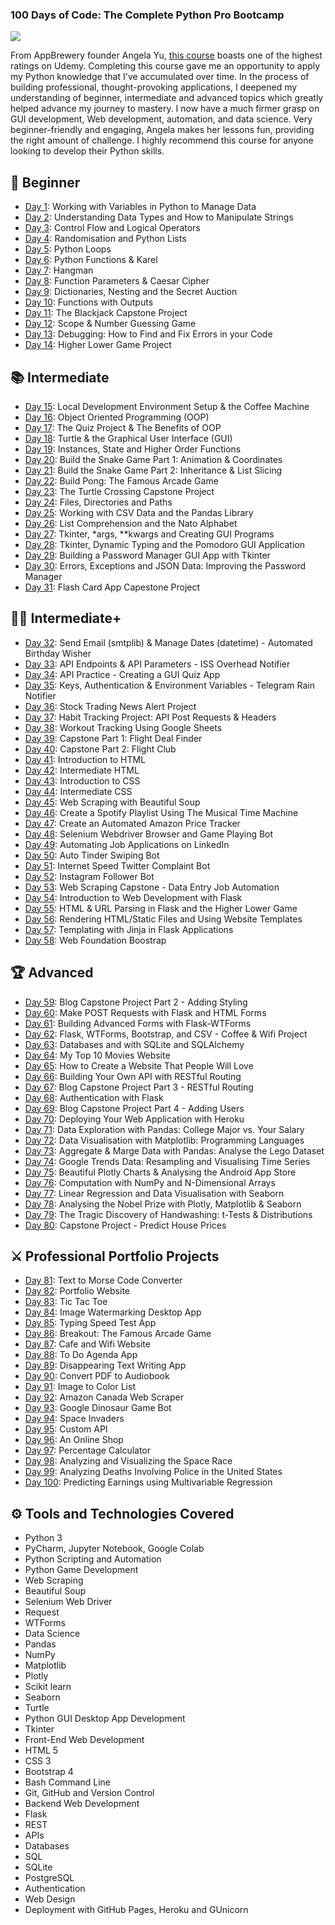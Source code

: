 ### 100 Days of Code: The Complete Python Pro Bootcamp ###
![](https://media.giphy.com/media/coxQHKASG60HrHtvkt/giphy.gif)


From AppBrewery founder Angela Yu, [this course](https://www.udemy.com/course/100-days-of-code/) boasts one of the highest ratings on Udemy. Completing this course gave me an opportunity to apply my Python knowledge that I've accumulated over time. In the process of building professional, thought-provoking applications, I deepened my understanding of beginner, intermediate and advanced topics which greatly helped advance my journey to mastery. I now have a much firmer grasp on GUI development, Web development, automation, and data science. Very beginner-friendly and engaging, Angela makes her lessons fun, providing the right amount of challenge. I highly recommend this course for anyone looking to develop their Python skills.

## 🔰 Beginner ##
* [Day 1](https://github.com/DanielMevs/100-Days-of-Code-Python/tree/main/Days/day1): Working with Variables in Python to Manage Data
* [Day 2](https://github.com/DanielMevs/100-Days-of-Code-Python/tree/main/Days/Day2): Understanding Data Types and How to Manipulate Strings
* [Day 3](https://github.com/DanielMevs/100-Days-of-Code-Python/tree/main/Days/Day3): Control Flow and Logical Operators
* [Day 4](https://github.com/DanielMevs/100-Days-of-Code-Python/tree/main/Days/Day4): Randomisation and Python Lists
* [Day 5](https://github.com/DanielMevs/100-Days-of-Code-Python/tree/main/Days/Day5): Python Loops
* [Day 6](https://github.com/DanielMevs/100-Days-of-Code-Python/tree/main/Days/Day6): Python Functions & Karel
* [Day 7](https://github.com/DanielMevs/100-Days-of-Code-Python/tree/main/Days/Day7): Hangman
* [Day 8](https://github.com/DanielMevs/100-Days-of-Code-Python/tree/main/Days/Day8): Function Parameters & Caesar Cipher
* [Day 9](https://github.com/DanielMevs/100-Days-of-Code-Python/tree/main/Days/day9): Dictionaries, Nesting and the Secret Auction
* [Day 10](https://github.com/DanielMevs/100-Days-of-Code-Python/tree/main/Days/day10): Functions with Outputs
* [Day 11](https://github.com/DanielMevs/100-Days-of-Code-Python/tree/main/Days/day11): The Blackjack Capstone Project
* [Day 12](https://github.com/DanielMevs/100-Days-of-Code-Python/tree/main/Days/day12): Scope & Number Guessing Game
* [Day 13](https://github.com/DanielMevs/100-Days-of-Code-Python/tree/main/Days/day13): Debugging: How to Find and Fix Errors in your Code
* [Day 14](https://github.com/DanielMevs/100-Days-of-Code-Python/tree/main/Days/day14): Higher Lower Game Project
  
## 📚 Intermediate
* [Day 15](https://github.com/DanielMevs/100-Days-of-Code-Python/tree/main/Days/day15): Local Development Environment Setup & the Coffee Machine
* [Day 16](https://github.com/DanielMevs/100-Days-of-Code-Python/tree/main/Days/day16): Object Oriented Programming (OOP)
* [Day 17](https://github.com/DanielMevs/100-Days-of-Code-Python/tree/main/Days/day17): The Quiz Project & The Benefits of OOP
* [Day 18](https://github.com/DanielMevs/100-Days-of-Code-Python/tree/main/Days/day18): Turtle & the Graphical User Interface (GUI)
* [Day 19](https://github.com/DanielMevs/100-Days-of-Code-Python/tree/main/Days/day19): Instances, State and Higher Order Functions
* [Day 20](https://github.com/DanielMevs/100-Days-of-Code-Python/tree/main/Days/day20): Build the Snake Game Part 1: Animation & Coordinates
* [Day 21](https://github.com/DanielMevs/100-Days-of-Code-Python/tree/main/Days/day21): Build the Snake Game Part 2: Inheritance & List Slicing
* [Day 22](https://github.com/DanielMevs/100-Days-of-Code-Python/tree/main/Days/day22): Build Pong: The Famous Arcade Game
* [Day 23](https://github.com/DanielMevs/100-Days-of-Code-Python/tree/main/Days/day23): The Turtle Crossing Capstone Project
* [Day 24](https://github.com/DanielMevs/100-Days-of-Code-Python/tree/main/Days/day24): Files, Directories and Paths
* [Day 25](https://github.com/DanielMevs/100-Days-of-Code-Python/tree/main/Days/day25): Working with CSV Data and the Pandas Library
* [Day 26](https://github.com/DanielMevs/100-Days-of-Code-Python/tree/main/Days/day26): List Comprehension and the Nato Alphabet
* [Day 27](https://github.com/DanielMevs/100-Days-of-Code-Python/tree/main/Days/day27): Tkinter, *args, **kwargs and Creating GUI Programs
* [Day 28](https://github.com/DanielMevs/100-Days-of-Code-Python/tree/main/Days/day28): Tkinter, Dynamic Typing and the Pomodoro GUI Application
* [Day 29](https://github.com/DanielMevs/100-Days-of-Code-Python/tree/main/Days/day29): Building a Password Manager GUI App with Tkinter
* [Day 30](https://github.com/DanielMevs/100-Days-of-Code-Python/tree/main/Days/day30): Errors, Exceptions and JSON Data: Improving the Password Manager
* [Day 31](https://github.com/DanielMevs/100-Days-of-Code-Python/tree/main/Days/day31): Flash Card App Capestone Project
  
## 👨‍💻 Intermediate+
* [Day 32](https://github.com/DanielMevs/100-Days-of-Code-Python/tree/main/Days/day32): Send Email (smtplib) & Manage Dates (datetime) - Automated Birthday Wisher
* [Day 33](https://github.com/DanielMevs/100-Days-of-Code-Python/tree/main/Days/day33): API Endpoints & API Parameters - ISS Overhead Notifier
* [Day 34](https://github.com/DanielMevs/100-Days-of-Code-Python/tree/main/Days/day34): API Practice - Creating a GUI Quiz App
* [Day 35](https://github.com/DanielMevs/100-Days-of-Code-Python/tree/main/Days/day35): Keys, Authentication & Environment Variables - Telegram Rain Notifier
* [Day 36](https://github.com/DanielMevs/100-Days-of-Code-Python/tree/main/Days/day36): Stock Trading News Alert Project
* [Day 37](https://github.com/DanielMevs/100-Days-of-Code-Python/tree/main/Days/day37): Habit Tracking Project: API Post Requests & Headers
* [Day 38](https://github.com/DanielMevs/100-Days-of-Code-Python/tree/main/Days/day38): Workout Tracking Using Google Sheets
* [Day 39](https://github.com/DanielMevs/100-Days-of-Code-Python/tree/main/Days/day39): Capstone Part 1: Flight Deal Finder
* [Day 40](https://github.com/DanielMevs/100-Days-of-Code-Python/tree/main/Days/day40): Capstone Part 2: Flight Club
* [Day 41](https://github.com/DanielMevs/100-Days-of-Code-Python/tree/main/Days/day41): Introduction to HTML
* [Day 42](https://github.com/DanielMevs/100-Days-of-Code-Python/tree/main/Days/day42): Intermediate HTML
* [Day 43](https://github.com/DanielMevs/100-Days-of-Code-Python/tree/main/Days/day43): Introduction to CSS
* [Day 44](https://github.com/DanielMevs/100-Days-of-Code-Python/tree/main/Days/day44): Intermediate CSS
* [Day 45](https://github.com/DanielMevs/100-Days-of-Code-Python/tree/main/Days/day45): Web Scraping with Beautiful Soup
* [Day 46](https://github.com/DanielMevs/100-Days-of-Code-Python/tree/main/Days/day46): Create a Spotify Playlist Using The Musical Time Machine
* [Day 47](https://github.com/DanielMevs/100-Days-of-Code-Python/tree/main/Days/day47): Create an Automated Amazon Price Tracker
* [Day 48](https://github.com/DanielMevs/100-Days-of-Code-Python/tree/main/Days/day48): Selenium Webdriver Browser and Game Playing Bot
* [Day 49](https://github.com/DanielMevs/100-Days-of-Code-Python/tree/main/Days/day49): Automating Job Applications on LinkedIn
* [Day 50](https://github.com/DanielMevs/100-Days-of-Code-Python/tree/main/Days/day50): Auto Tinder Swiping Bot
* [Day 51](https://github.com/DanielMevs/100-Days-of-Code-Python/tree/main/Days/day51): Internet Speed Twitter Complaint Bot
* [Day 52](https://github.com/DanielMevs/100-Days-of-Code-Python/tree/main/Days/day52): Instagram Follower Bot
* [Day 53](https://github.com/DanielMevs/100-Days-of-Code-Python/tree/main/Days/day53): Web Scraping Capstone - Data Entry Job Automation
* [Day 54](https://github.com/DanielMevs/100-Days-of-Code-Python/tree/main/Days/day54): Introduction to Web Development with Flask
* [Day 55](https://github.com/DanielMevs/100-Days-of-Code-Python/tree/main/Days/day55): HTML & URL Parsing in Flask and the Higher Lower Game
* [Day 56](https://github.com/DanielMevs/100-Days-of-Code-Python/tree/main/Days/day56): Rendering HTML/Static Files and Using Website Templates
* [Day 57](https://github.com/DanielMevs/100-Days-of-Code-Python/tree/main/Days/day57): Templating with Jinja in Flask Applications
* [Day 58](https://github.com/DanielMevs/100-Days-of-Code-Python/tree/main/Days/day58): Web Foundation Boostrap
  
## 🏆 Advanced
* [Day 59](https://github.com/DanielMevs/100-Days-of-Code-Python/tree/main/Days/day59): Blog Capstone Project Part 2 - Adding Styling
* [Day 60](https://github.com/DanielMevs/100-Days-of-Code-Python/tree/main/Days/day60): Make POST Requests with Flask and HTML Forms
* [Day 61](https://github.com/DanielMevs/100-Days-of-Code-Python/tree/main/Days/day61): Building Advanced Forms with Flask-WTForms
* [Day 62](https://github.com/DanielMevs/100-Days-of-Code-Python/tree/main/Days/day62): Flask, WTForms, Bootstrap, and CSV - Coffee & Wifi Project
* [Day 63](https://github.com/DanielMevs/100-Days-of-Code-Python/tree/main/Days/day63): Databases and with SQLite and SQLAlchemy
* [Day 64](https://github.com/DanielMevs/100-Days-of-Code-Python/tree/main/Days/day64): My Top 10 Movies Website
* [Day 65](https://github.com/DanielMevs/100-Days-of-Code-Python/tree/main/Days/day65): How to Create a Website That People Will Love
* [Day 66](https://github.com/DanielMevs/100-Days-of-Code-Python/tree/main/Days/day66): Building Your Own API with RESTful Routing
* [Day 67](https://github.com/DanielMevs/100-Days-of-Code-Python/tree/main/Days/day67): Blog Capstone Project Part 3 - RESTful Routing
* [Day 68](https://github.com/DanielMevs/100-Days-of-Code-Python/tree/main/Days/day68): Authentication with Flask
* [Day 69](https://github.com/DanielMevs/100-Days-of-Code-Python/tree/main/Days/day69): Blog Capstone Project Part 4 - Adding Users
* [Day 70](https://github.com/DanielMevs/100-Days-of-Code-Python/tree/main/Days/day70): Deploying Your Web Application with Heroku
* [Day 71](https://github.com/DanielMevs/100-Days-of-Code-Python/tree/main/Days/day71): Data Exploration with Pandas: College Major vs. Your Salary
* [Day 72](https://github.com/DanielMevs/100-Days-of-Code-Python/tree/main/Days/day72): Data Visualisation with Matplotlib: Programming Languages
* [Day 73](https://github.com/DanielMevs/100-Days-of-Code-Python/tree/main/Days/day73): Aggregate & Marge Data with Pandas: Analyse the Lego Dataset
* [Day 74](https://github.com/DanielMevs/100-Days-of-Code-Python/tree/main/Days/day74): Google Trends Data: Resampling and Visualising Time Series
* [Day 75](https://github.com/DanielMevs/100-Days-of-Code-Python/tree/main/Days/day75): Beautiful Plotly Charts & Analysing the Android App Store
* [Day 76](https://github.com/DanielMevs/100-Days-of-Code-Python/tree/main/Days/day76): Computation with NumPy and N-Dimensional Arrays
* [Day 77](https://github.com/DanielMevs/100-Days-of-Code-Python/tree/main/Days/day77): Linear Regression and Data Visualisation with Seaborn
* [Day 78](https://github.com/DanielMevs/100-Days-of-Code-Python/tree/main/Days/day78): Analysing the Nobel Prize with Plotly, Matplotlib & Seaborn
* [Day 79](https://github.com/DanielMevs/100-Days-of-Code-Python/tree/main/Days/day79): The Tragic Discovery of Handwashing: t-Tests & Distributions
* [Day 80](https://github.com/DanielMevs/100-Days-of-Code-Python/tree/main/Days/day80): Capstone Project - Predict House Prices

## ⚔ Professional Portfolio Projects
* [Day 81](https://github.com/DanielMevs/100-Days-of-Code-Python/tree/main/Days/day81): Text to Morse Code Converter
* [Day 82](https://github.com/DanielMevs/100-Days-of-Code-Python/tree/main/Days/day82): Portfolio Website
* [Day 83](https://github.com/DanielMevs/100-Days-of-Code-Python/tree/main/Days/day83): Tic Tac Toe
* [Day 84](https://github.com/DanielMevs/100-Days-of-Code-Python/tree/main/Days/day84): Image Watermarking Desktop App
* [Day 85](https://github.com/DanielMevs/100-Days-of-Code-Python/tree/main/Days/day85): Typing Speed Test App
* [Day 86](https://github.com/DanielMevs/100-Days-of-Code-Python/tree/main/Days/day86): Breakout: The Famous Arcade Game
* [Day 87](https://github.com/DanielMevs/100-Days-of-Code-Python/tree/main/Days/day87): Cafe and Wifi Website
* [Day 88](https://github.com/DanielMevs/100-Days-of-Code-Python/tree/main/Days/day88): To Do Agenda App
* [Day 89](https://github.com/DanielMevs/100-Days-of-Code-Python/tree/main/Days/day89): Disappearing Text Writing App
* [Day 90](https://github.com/DanielMevs/100-Days-of-Code-Python/tree/main/Days/day90): Convert PDF to Audiobook
* [Day 91](https://github.com/DanielMevs/100-Days-of-Code-Python/tree/main/Days/day91): Image to Color List
* [Day 92](https://github.com/DanielMevs/100-Days-of-Code-Python/tree/main/Days/day92): Amazon Canada Web Scraper
* [Day 93](https://github.com/DanielMevs/100-Days-of-Code-Python/tree/main/Days/day93): Google Dinosaur Game Bot
* [Day 94](https://github.com/DanielMevs/100-Days-of-Code-Python/tree/main/Days/day94): Space Invaders
* [Day 95](https://github.com/DanielMevs/100-Days-of-Code-Python/tree/main/Days/day95): Custom API
* [Day 96](https://github.com/DanielMevs/100-Days-of-Code-Python/tree/main/Days/day96): An Online Shop
* [Day 97](https://github.com/DanielMevs/100-Days-of-Code-Python/tree/main/Days/day97): Percentage Calculator
* [Day 98](https://github.com/DanielMevs/100-Days-of-Code-Python/tree/main/Days/day98): Analyzing and Visualizing the Space Race
* [Day 99](https://github.com/DanielMevs/100-Days-of-Code-Python/tree/main/Days/day99): Analyzing Deaths Involving Police in the United States
* [Day 100](https://github.com/DanielMevs/100-Days-of-Code-Python/tree/main/Days/day100): Predicting Earnings using Multivariable Regression

## ⚙ Tools and Technologies Covered
* Python 3
* PyCharm, Jupyter Notebook, Google Colab
* Python Scripting and Automation
* Python Game Development
* Web Scraping
* Beautiful Soup
* Selenium Web Driver
* Request
* WTForms
* Data Science
* Pandas
* NumPy
* Matplotlib
* Plotly
* Scikit learn
* Seaborn
* Turtle
* Python GUI Desktop App Development
* Tkinter
* Front-End Web Development
* HTML 5
* CSS 3
* Bootstrap 4
* Bash Command Line
* Git, GitHub and Version Control
* Backend Web Development
* Flask
* REST
* APIs
* Databases
* SQL
* SQLite
* PostgreSQL
* Authentication
* Web Design
* Deployment with GitHub Pages, Heroku and GUnicorn
  
